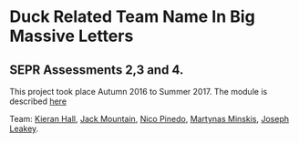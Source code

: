 # Duck Related Team Name In Big Massive Letters
## SEPR Assessments 2,3 and 4.

This project took place Autumn 2016 to Summer 2017.  The module is described [here](https://www.cs.york.ac.uk/undergraduate/modules/sepr.html)

Team: [Kieran Hall](https://github.com/NotKieran), [Jack Mountain](https://github.com/jm179796), [Nico Pinedo](https://github.com/NicoPinedo), [Martynas Minskis](https://github.com/mm1544), [Joseph Leakey](https://github.com/MisterSeph).


